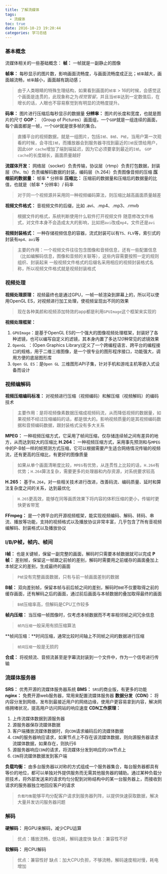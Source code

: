 ```yaml
---
title: 了解流媒体
tags:
  - 流媒体
toc: true
date: 2016-10-23 19:20:44
categories: 学习总结
---
```


### 基本概念
流媒体相关的一些基础概念：
**帧：** 一帧就是一副静止的图像
<!--more-->
**帧率：** 每秒显示的图片数，影响画面流畅度，与画面流畅度成正比；`帧率`越大，画面越流畅，`帧率`越小，画面越有跳动感；

> 由于人类眼睛的特殊生理结构，如果看到画面的`帧率` > 16的时候，会感觉这个画面是连贯的，此现象称之为*视觉暂留*，并且当`帧率`达到一定数值后，在增长的话，人眼也不容易察觉到有明显的流畅度提升。

**码率：** 图片进行压缩后每秒显示的数据量
**分辨率：** 图片的长度和宽度，也就是图片的尺寸
**GOP：** （Group of Pictures）画面组，一个`GOP`就是一组连续的画面，每个画面都是一帧，一个`GOP`就是很多帧的集合。

> 直播平台的视频数据，就是一组图片，包括`I帧`、`B帧`、`P帧`，当用户第一次观看的时候，会寻找`I帧`，而播放器会到服务器寻找到最近的`I帧`反馈给用户，因此`GOP cache`增加了端到端延迟，因为它必须要拿到最近的`I帧`。
>`GOP cache`的长度越长，画面质量越好

**流媒体开发：** 网络层（socket）负责传输，协议层（rtmp）负责打包数据，封装层（flv、ts）负责编解码数据的封装，编码层（h.264）负责图像音频的压缩
**压缩前的数据量：** 帧率 \* 分辨率
**压缩比：** 压缩前的数据量和压缩后的数据量的比值，也就是（帧率 * 分辨率）/ 码率

> 对于同一个视频源并采用同一种视频编码算法，则压缩比越高画面质量越差

**视频文件格式：** 音视频文件的后缀，比如 .avi、.mp4、.mp3、.rmvb

> 根据文件的格式，系统判断使用什么软件打开视频文件
> 随意修改文件格式，对文件本身不会造成太大的影响，比如把`avi`改成`mp4`，文件还是`avi`

**视频封装格式：** 一种存储视频信息的容器，流式封装可以有`TS、FLV`等，索引式的封装有`mp4、avi`等

> 主要的作用：一个视频文件往往包含图像和音频信息，还有一些配置信息（比如编解码信息，图像和音频的关联等），这些内容需要按照一定的规则组织、封装起来
> 一般视频文件格式的后缀名采用相应的视频封装格式名称，所以视频文件格式就是视频封装格式

### 视频处理
**视频处理原理：** 视频最终也是通过GPU，一帧一帧渲染到屏幕上的，所以可以使用OpenGL ES，对视频进行加工处理，使视频呈现出不同的效果

> 现在各种美颜和视频添加特效的app都是利用`GPUImage`这个框架来实现的

**视频处理框架：**

 1. `GPUImage`：是基于OpenGL ES的一个强大的图像视频处理框架，封装好了各种滤镜，也可以编写自定义的滤镜，其本身内置了多达*120*种常见的滤镜效果
 2. `OpenGL `：(Open Graphics Library)定义了一个跨编程语言、跨平台的编程接口的规格，用于二维三维图像，是一个很专业的图形程序接口，功能强大，调用方便的底层图形库
 3. `Open GL ES`：是`Open GL `三维图形API子集，针对手机和游戏主机等嵌入式设备而设计

### 视频编解码
**视频压缩编码标准：** 对视频进行压缩（视频编码）和解压缩（视频解码）的编码技术

> 主要作用：是将视频像素数据压缩成视频码流，从而降低视频的数据量，如果视频不经过压缩编码的话，都是很大的。影响视频质量的是其视频编码数据和音频编码数据，跟封装格式没有多大关系


**MPEG：** 一种视频压缩方式，它采用了帧间压缩，仅存储连续帧之间有差异的地方，从而达到较大的压缩比
**H.264：** 一种视频压缩方式，采用事先预测和与`MPEG`中的P-B帧一样的帧预测方式压缩，它可以根据需要产生适合网络情况传输的视频流，还有更高的压缩比，有更好的图像质量
> 如果从单个画面清晰度比较，`MPEG`有优势，从连贯性上比较的话，`H.264`有优势；`H.264`算法复杂，需要更多的处理器和内存资源，对系统要求较高

**H.265：** 基于`H.264`，对一些相关技术进行改进，改善码流、编码质量、延时和算法复杂度之间的关系，达到最优化

> `H.265`更高效，能够在同等画质效果下将内容的体积压缩的更小，传输时更快更省带宽

**FFmpeg：** 是一个跨平台的开源视频框架，能实现视频编码、解码、转码、串流、播放等功能，支持的视频格式以及播放协议非常丰富，几乎包含了所有音视频编解码、封装格式以及播放协议

### I/B/P帧，帧内、帧间
**I帧：** 也是关键帧，保留一副完整的画面，解码时只需要本帧数据就可以完成
**P帧：** 差别帧，保留这一帧跟之前帧的差别，解码时需要用之前缓存的画面叠加上本帧定义的差别，生成最终的画面

> `P帧`没有完整画面数据，只有与前一帧画面差别的数据

**B帧：** 双向差别帧，保留本帧与前后帧之间的差别，解码时`B帧`不仅要取得之前的缓存画面，还有解码之后的画面，通过前后画面与本帧数据的叠加取得最终的画面

> `B帧`压缩率高，但解码是CPU工作较多

**帧内压缩：** 当压缩一帧图像时，仅考虑本帧数据而不考率相邻帧之间冗余信息

> `帧内压缩`一般采用有损压缩算法

**帧间压缩：**时间压缩，通常比较时间轴上不同帧之间的数据进行压缩

> `帧间压缩`一般是无损的

**合成：** 将视频流、音频流甚至是字幕流封装到一个文件中，作为一个信号进行传输

### 流媒体服务器
**SRS：** 优秀开源的流媒体服务器系统
**BMS：** `SRS`的商业版，有更多的功能
**nginx：** 免费开源web服务器，常用来配置流媒体服务器
**数据分发（CDN）：** 将内容分发到网络，发布到最接近用户的网络边缘，使用户更容易拿到内容，解决网络拥堵状况，提高用户访问网站的响应速度
**CDN工作原理：**

 1. 上传流媒体数据到源服务器
 2. 源服务器保存流媒体数据
 3. 客户端播放流媒体数据时，向`CDN`请求编码后的流媒体数据
 4. `CDN`的服务器响应请求，如果节点上不存在该流媒体数据，则向源服务器请求流媒体数据，如果存在，则执行6
 5. 源服务器响应`CDN`的请求，将流媒体分发到响应的`CDN`节点上
 6. `CDN`将流媒体数据发到客户端

**负载均衡：** 由多台服务器以对称的方式组成一个服务器集合，每台服务器都具有等价的地位，都可以单独对外提供服务而无需其他服务器的辅助。通过某种负载分担技术，将外部发送来的请求均匀分配到对称结构中的某一台服务器上，而接收到请求的服务器独立地回应客户的请求

> `负载均衡`能够平均分配客户请求到服务器列阵，以提供快速获取数据，解决大量并发访问服务器问题

### 解码
**硬解码：** 用GPU来解码，减少CPU运算

> 优点：播放流畅，低功耗，解码速度快
> 缺点：兼容性不好

**软解码：** 用CPU解码

> 优点：兼容性好
> 缺点：加大CPU负担，不够流畅，解码速度相对慢，耗电增加

